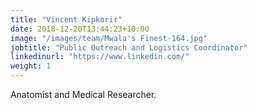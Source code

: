 ```yaml
---
title: "Vincent Kipkorir"
date: 2018-12-20T13:44:23+10:00
image: "/images/team/Mwala's Finest-164.jpg"
jobtitle: "Public Outreach and Logistics Coordinator"
linkedinurl: "https://www.linkedin.com/"
weight: 1
---
```


Anatomist and Medical Researcher.
